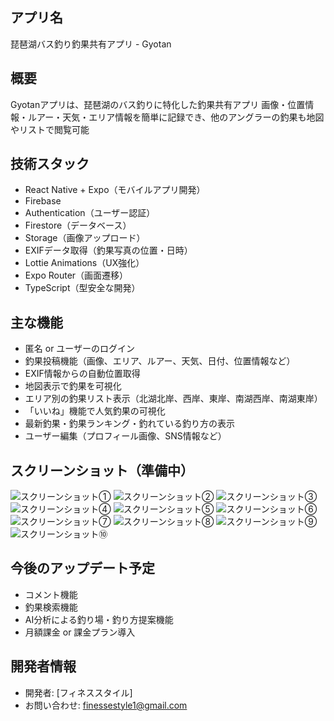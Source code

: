 ## アプリ名
琵琶湖バス釣り釣果共有アプリ - Gyotan

## 概要
Gyotanアプリは、琵琶湖のバス釣りに特化した釣果共有アプリ
画像・位置情報・ルアー・天気・エリア情報を簡単に記録でき、他のアングラーの釣果も地図やリストで閲覧可能

## 技術スタック
- React Native + Expo（モバイルアプリ開発）
- Firebase
- Authentication（ユーザー認証）
- Firestore（データベース）
- Storage（画像アップロード）
- EXIFデータ取得（釣果写真の位置・日時）
- Lottie Animations（UX強化）
- Expo Router（画面遷移）
- TypeScript（型安全な開発）

## 主な機能
- 匿名 or ユーザーのログイン
- 釣果投稿機能（画像、エリア、ルアー、天気、日付、位置情報など）
- EXIF情報からの自動位置取得
- 地図表示で釣果を可視化
- エリア別の釣果リスト表示（北湖北岸、西岸、東岸、南湖西岸、南湖東岸）
- 「いいね」機能で人気釣果の可視化
- 最新釣果・釣果ランキング・釣れている釣り方の表示
- ユーザー編集（プロフィール画像、SNS情報など）

## スクリーンショット（準備中）
![スクリーンショット①](./assets/simulator/fireststep.png)
![スクリーンショット②](./assets/simulator/login.png)
![スクリーンショット③](./assets/simulator/sighup.png)
![スクリーンショット④](./assets/simulator/top.png)
![スクリーンショット⑤](./assets/simulator/create.png)
![スクリーンショット⑥](./assets/simulator/detail.png)
![スクリーンショット⑦](./assets/simulator/map.png)
![スクリーンショット⑧](./assets/simulator/map2.png)
![スクリーンショット⑨](./assets/simulator/detail2.png)
![スクリーンショット⑩](./assets/simulator/mypage.png)

## 今後のアップデート予定
- コメント機能
- 釣果検索機能
- AI分析による釣り場・釣り方提案機能
- 月額課金 or 課金プラン導入

## 開発者情報
- 開発者: [フィネススタイル]
- お問い合わせ: [finessestyle1@gmail.com](mailto:finessestyle1@gmail.com)
